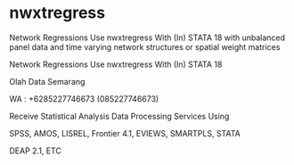 # nwxtregress
Network Regressions Use nwxtregress With (In) STATA 18 with unbalanced panel data and time varying network structures or spatial weight matrices

Network Regressions Use nwxtregress With (In) STATA 18

Olah Data Semarang

WA : +6285227746673 (085227746673)

Receive Statistical Analysis Data Processing Services Using

SPSS, AMOS, LISREL, Frontier 4.1, EVIEWS, SMARTPLS, STATA

DEAP 2.1, ETC
